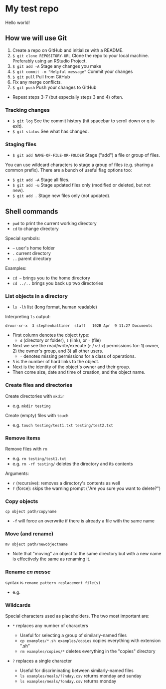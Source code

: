 # My test repo

Hello world!

## How we will use Git

1. Create a repo on GitHub and initialize with a README.
2. `$ git clone REPOSITORY-URL` Clone the repo to your local machine. Preferably using an RStudio Project.
3. `$ git add -A` Stage any changes you make
4. `$ git commit -m "Helpful message"` Commit your changes
5. `$ git pull` Pull from GitHub
6. Fix any merge conflicts.
7. `$ git push` Push your changes to GitHub
* Repeat steps 3-7 (but especially steps 3 and 4) often.

### Tracking changes
* `$ git log` See the commit history (hit spacebar to scroll down or q to exit).
* `$ git status` See what has changed.

### Staging files
* `$ git add NAME-OF-FILE-OR-FOLDER` Stage ("add") a file or group of files.

You can use wildcard characters to stage a group of files (e.g. sharing a common prefix). There are a bunch of useful flag options too:

* `$ git add -A` Stage all files.
* `$ git add -u` Stage updated files only (modified or deleted, but not new).
* `$ git add .` Stage new files only (not updated).

## Shell commands

* `pwd` to print the current working directory
* `cd` to change directory

Special symbols:

* `~` user's home folder
* `.` current directory
* `..` parent directory

Examples:

* `cd ~` brings you to the home directory
* `cd ../..` brings you back up two directories

### List objects in a directory

* `ls -lh` list (**l**ong format, **h**uman readable)

Interpreting `ls` output:

`drwxr-xr-x  3 stephenhaltiner  staff   102B Apr  9 11:27 Documents`

* First column denotes the object type:
    + `d` (directory or folder), `l` (link), or `-` (file)
* Next we see the read/write/execute (`r` / `w` / `x`) permissions for: 1) owner, 2) the owner's group, and 3) all other users.
    + `-` denotes missing permissions for a class of operations.
* `3` is the number of hard links to the object.
* Next is the identity of the object's owner and their group.
* Then come size, date and time of creation, and the object name.

### Create files and directories

Create directories with `mkdir`

* e.g. `mkdir testing`

Create (empty) files with `touch`

* e.g. `touch testing/test1.txt testing/test2.txt`

### Remove items

Remove files with `rm`

* e.g. `rm testing/test1.txt`
* e.g. `rm -rf testing/` deletes the directory and its contents

Arguments:

* `r` (recursive): removes a directory's contents as well
* `f` (force): skips the warning prompt ("Are you sure you want to delete?")

### Copy objects

`cp object path/copyname`

* `-f` will force an overwrite if there is already a file with the same name

### Move (and rename)

`mv object path/newobjectname`

* Note that "moving" an object to the same directory but with a new name is effectively the same as renaming it.

### Rename *en masse*

syntax is `rename pattern replacement file(s)`
* e.g. 

### Wildcards
Special characters used as placeholders. The two most important are:

* `*` replaces any number of characters
    + Useful for selecting a group of similarly-named files
    + `cp examples/*.sh examples/copies` copies everything with extension ".sh"
    + `rm examples/copies/*` deletes everything in the "copies" directory
    
* `?` replaces a single character
    + Useful for discriminating between similarly-named files
    + `ls examples/meals/??nday.csv` returns monday and sunday
    + `ls examples/meals/?onday.csv` returns monday

### 





